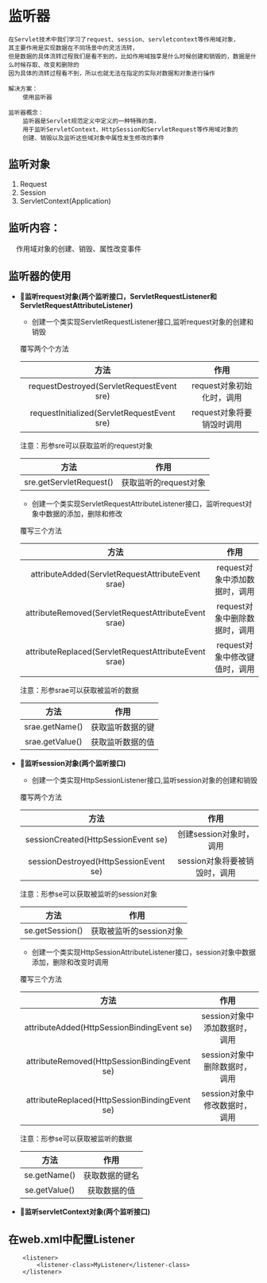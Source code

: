 # 监听器
    在Servlet技术中我们学习了request、session、servletcontext等作用域对象，
    其主要作用是实现数据在不同场景中的灵活流转，
    但是数据的具体流转过程我们是看不到的，比如作用域独享是什么时候创建和销毁的，数据是什么时候存取、改变和删除的
    因为具体的流转过程看不到，所以也就无法在指定的实际对数据和对象进行操作
    
    解决方案：
        使用监听器
        
    监听器概念：
        监听器是Servlet规范定义中定义的一种特殊的类，
        用于监听ServletContext、HttpSession和ServletRequest等作用域对象的
        创建、销毁以及监听这些域对象中属性发生修改的事件

## 监听对象
1. Request
2. Session
3. ServletContext(Application)

## 监听内容：

&nbsp;&nbsp;&nbsp;&nbsp;作用域对象的创建、销毁、属性改变事件

## 监听器的使用

- :bear:**监听request对象(两个监听接口，ServletRequestListener和ServletRequestAttributeListener)**

    - 创建一个类实现ServletRequestListener接口,监听request对象的创建和销毁

    覆写两个个方法

    方法|作用
    |:--:|:--:
    requestDestroyed(ServletRequestEvent sre)|request对象初始化时，调用
    requestInitialized(ServletRequestEvent sre)|request对象将要销毁时调用
    
    注意：形参sre可以获取监听的request对象
    
    方法|作用
    |:--:|:--:
    sre.getServletRequest()|获取监听的request对象
    
    - 创建一个类实现ServletRequestAttributeListener接口，监听request对象中数据的添加，删除和修改
    
    覆写三个方法
    
    方法|作用
    |:--:|:--:
    attributeAdded(ServletRequestAttributeEvent srae)|request对象中添加数据时，调用
    attributeRemoved(ServletRequestAttributeEvent srae)|request对象中删除数据时，调用
    attributeReplaced(ServletRequestAttributeEvent srae)|request对象中修改键值时，调用
    
    注意：形参srae可以获取被监听的数据
    
    方法|作用
    |:--:|:--:
    srae.getName()|获取监听数据的键
    srae.getValue()|获取监听数据的值
    
- :bear:**监听session对象(两个监听接口)**

    - 创建一个类实现HttpSessionListener接口,监听session对象的创建和销毁 
    
    覆写两个方法
    
    方法|作用
    |:--:|:--:
    sessionCreated(HttpSessionEvent se)|创建session对象时，调用
    sessionDestroyed(HttpSessionEvent se)|session对象将要被销毁时，调用
    
    注意：形参se可以获取被监听的session对象
    
    方法|作用
    |:--:|:--:
    se.getSession()|获取被监听的session对象
    
    - 创建一个类实现HttpSessionAttributeListener接口，session对象中数据添加，删除和改变时调用
    
    覆写三个方法
    
    方法|作用
    |:--:|:--:
    attributeAdded(HttpSessionBindingEvent se)|session对象中添加数据时，调用
    attributeRemoved(HttpSessionBindingEvent se)|session对象中删除数据时，调用
    attributeReplaced(HttpSessionBindingEvent se)|session对象中修改数据时，调用
    
    注意：形参se可以获取被监听的数据
    
    方法|作用
    |:--:|:--:
    se.getName()|获取数据的键名
    se.getValue()|获取数据的值

- :bear:**监听servletContext对象(两个监听接口)**



## 在web.xml中配置Listener

```
    <listener>
        <listener-class>MyListener</listener-class>
    </listener>
```



